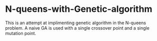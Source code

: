 # N-queens-with-Genetic-algorithm
This is an attempt at implimenting genetic algorithm in the N-queens problem. 
A naive GA is used with a single crossover point and a single mutation point.
